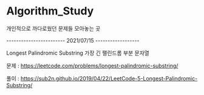 # Algorithm_Study
개인적으로 까다로웠던 문제들 모아놓는 곳

------------------------ 2021/07/15 ------------------

Longest Palindromic Substring 가장 긴 팰린드롬 부분 문자열

문제 : https://leetcode.com/problems/longest-palindromic-substring/

풀이 : https://sub2n.github.io/2019/04/22/LeetCode-5-Longest-Palindromic-Substring/
